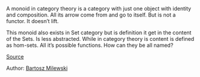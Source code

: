 A monoid in category theory is a category with just one object with identity and composition. All its arrow come from and go to itself. But is not a functor. It doesn’t lift.

This monoid also exists in Set category but is definition it get in the content of the Sets. Is less abstracted. While in category theory is content is defined as hom-sets. All it’s possible functions. How can they be all named?


[Source](https://www.youtube.com/watch?v=aZjhqkD6k6w&list=PLbgaMIhjbmEnaH_LTkxLI7FMa2HsnawM_&index=5)

Author: [Bartosz Milewski](../authors/bartosz_milewski.md)
